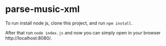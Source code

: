 # parse-music-xml

To run install node js, clone this project, and run `npm install`.

After that run `node index.js` and now you can simply open in your browser http://localhost:8080/.
